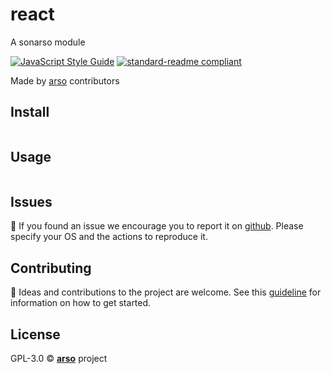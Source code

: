 # react

A sonarso module

[![JavaScript Style Guide](https://img.shields.io/badge/code_style-standard-brightgreen.svg)](https://standardjs.com)
[![standard-readme compliant](https://img.shields.io/badge/readme%20style-standard-brightgreen.svg?style=flat-square)](https://github.com/RichardLitt/standard-readme)

Made by [arso](https://arso.xyz) contributors

## Install

```
```

## Usage

```
```

## Issues

:bug: If you found an issue we encourage you to report it on [github](https://github.com/sonarso/sonar/issues). Please specify your OS and the actions to reproduce it.

## Contributing

:busts_in_silhouette: Ideas and contributions to the project are welcome. See this [guideline](https://github.com/sonarso/sonar/CONTRIBUTING.md) for information on how to get started.

## License

GPL-3.0 © [**arso**](http://arso.xyz/) project
